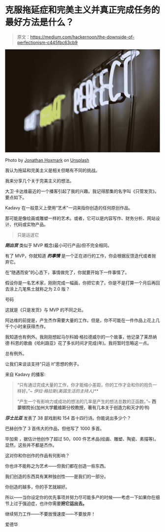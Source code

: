 # 克服拖延症和完美主义并真正完成任务的最好方法是什么？

> 原文：<https://medium.com/hackernoon/the-downside-of-perfectionism-c445fbc63cb9>

![](img/6f5b99bab2f40fea03fe9727ee87ca9d.png)

Photo by [Jonathan Hoxmark](https://unsplash.com/@hoxmark?utm_source=medium&utm_medium=referral) on [Unsplash](https://unsplash.com?utm_source=medium&utm_medium=referral)

我认为拖延和完美主义是相关但略有不同的挑战。

我来分享几个关于完美主义的想法。

大卫·卡达维最近的一个播客引起了我的兴趣。我记得那集的名字叫《只管发货》。要点如下。

Kadavy 在一般意义上使用“艺术”一词来指你创造的任何原创作品。

那可能是像绘画或雕塑一样的艺术。或者，它可以是内容写作、财务分析、网站设计、代码或实物产品。

> 只是运送它

***刚出货*** 类似于 MVP 概念(最小可行产品)但不完全相同。

有了 MVP，你就知道 ***的事情*** 是一个正在进行的工作，你会根据反馈迭代或者抛弃它。

在“随遇而安”的心态下，事情做完了，你就要开始下一件事情了。

假设你是一名艺术家，刚刚完成一幅画，你把它卖了。你是不是打算一个月后再回去涂上几笔焦土就称之为 2.0 版？

号码

这就是《只是发货》与 MVP 的不同之处。

阿达维的前提是，产生杰作需要大量的工作。但是，你不可能在一件作品上花上几千个小时来获得杰作。

我知道也有例外。我刚刚想起马尔科姆·格拉德威尔的一个故事，他记录了莱昂纳德·科恩的歌曲《哈利路亚》花了多长时间才完成(年)。我将暂时忽略这一点。

总有例外。

让我们来谈谈支持“只运 It”思想的例子。

来自 Kadavy 的播客:

> “只有通过完成大量的工作，你才能缩小差距，你的工作才会和你的抱负一样好。”~ **伊拉·格拉斯*(美国生活的主持人)***
> 
> “产生一个有影响力或成功的想法的几率是产生的想法总数的正函数。”~ **西蒙顿院长(加州大学戴维斯分校教授，著有几本关于创造力和天才的书)**

***莎士比亚*** 发表了 38 部戏剧和 154 首十四行诗。你能说出多少个？

巴赫创作了 3 首伟大的作品，但他写了 1000 多首。

毕加索 ，据估计他创作了超过 50，000 件艺术品(绘画、雕塑、陶瓷、素描等)。显然，这些并不都是杰作。

这对你和你创作的作品有何影响？

你也许不能称之为艺术——但我们都在创造一些东西。

我们创造的东西具有某种独创性——是我们的一部分。

你创造的越多，你的手艺就越好。

所以——当你设定你的优先事项并努力尽可能多产的时候——考虑一下如果你在细节上过于强迫症，也许你需要**把它运出去。**

继续努力工作——不要放慢速度——不要放弃！

爱德华